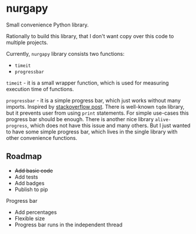 # nurgapy

Small convenience Python library.

Rationally to build this library, that I don't want copy over this code to multiple projects.

Currently, `nurgapy` library consists two functions:
- `timeit`
- `progressbar`

`timeit` - it is a small wrapper function, which is used for measuring execution time of functions.

`progressbar` - it is a simple progress bar, which just works without many imports. Inspired by [stackoverflow post](https://stackoverflow.com/a/34482761/15059130). There is well-known `tqdm` library, but it prevents user from using `print` statements. For simple use-cases this progress bar should be enough. There is another nice library `alive-progress`, which does not have this issue and many others. But I just wanted to have some simple progress bar, which lives in the single library with other convenience functions.


## Roadmap
- ~~Add basic code~~
- Add tests
- Add badges
- Publish to pip

Progress bar
- Add percentages
- Flexible size
- Progress bar runs in the independent thread
